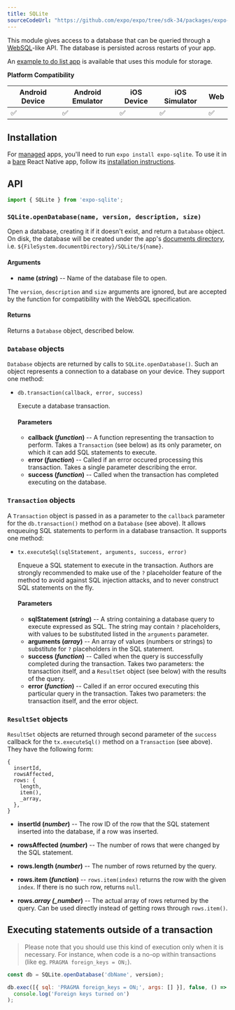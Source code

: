 ```yaml
---
title: SQLite
sourceCodeUrl: "https://github.com/expo/expo/tree/sdk-34/packages/expo-sqlite"
---
```


This module gives access to a database that can be queried through a [WebSQL](https://www.w3.org/TR/webdatabase/)-like API. The database is persisted across restarts of your app.

An [example to do list app](https://github.com/expo/sqlite-example) is available that uses this module for storage.

**Platform Compatibility**

| Android Device | Android Emulator | iOS Device | iOS Simulator |  Web  |
| ------ | ---------- | ------ | ------ | ------ |
| ✅     |  ✅     | ✅     | ✅     | ✅    |

## Installation

For [managed](../../introduction/managed-vs-bare/#managed-workflow) apps, you'll need to run `expo install expo-sqlite`. To use it in a [bare](../../introduction/managed-vs-bare/#bare-workflow) React Native app, follow its [installation instructions](https://github.com/expo/expo/tree/master/packages/expo-sqlite).

## API

```js
import { SQLite } from 'expo-sqlite';
```

### `SQLite.openDatabase(name, version, description, size)`

Open a database, creating it if it doesn't exist, and return a `Database` object. On disk, the database will be created under the app's [documents directory](../filesystem), i.e. `${FileSystem.documentDirectory}/SQLite/${name}`.

#### Arguments

- **name (_string_)** -- Name of the database file to open.

The `version`, `description` and `size` arguments are ignored, but are accepted by the function for compatibility with the WebSQL specification.

#### Returns

Returns a `Database` object, described below.

### `Database` objects

`Database` objects are returned by calls to `SQLite.openDatabase()`. Such an object represents a connection to a database on your device. They support one method:

- `db.transaction(callback, error, success)`

  Execute a database transaction.

  #### Parameters

  - **callback (_function_)** -- A function representing the transaction to perform. Takes a `Transaction` (see below) as its only parameter, on which it can add SQL statements to execute.
  - **error (_function_)** -- Called if an error occured processing this transaction. Takes a single parameter describing the error.
  - **success (_function_)** -- Called when the transaction has completed executing on the database.

### `Transaction` objects

A `Transaction` object is passed in as a parameter to the `callback` parameter for the `db.transaction()` method on a `Database` (see above). It allows enqueuing SQL statements to perform in a database transaction. It supports one method:

- `tx.executeSql(sqlStatement, arguments, success, error)`

  Enqueue a SQL statement to execute in the transaction. Authors are strongly recommended to make use of the `?` placeholder feature of the method to avoid against SQL injection attacks, and to never construct SQL statements on the fly.

  #### Parameters

  - **sqlStatement (_string_)** -- A string containing a database query to execute expressed as SQL. The string may contain `?` placeholders, with values to be substituted listed in the `arguments` parameter.
  - **arguments (_array_)** -- An array of values (numbers or strings) to substitute for `?` placeholders in the SQL statement.
  - **success (_function_)** -- Called when the query is successfully completed during the transaction. Takes two parameters: the transaction itself, and a `ResultSet` object (see below) with the results of the query.
  - **error (_function_)** -- Called if an error occured executing this particular query in the transaction. Takes two parameters: the transaction itself, and the error object.

### `ResultSet` objects

`ResultSet` objects are returned through second parameter of the `success` callback for the `tx.executeSql()` method on a `Transaction` (see above). They have the following form:

```
{
  insertId,
  rowsAffected,
  rows: {
    length,
    item(),
    _array,
  },
}
```

- **insertId (_number_)** -- The row ID of the row that the SQL statement inserted into the database, if a row was inserted.

- **rowsAffected (_number_)** -- The number of rows that were changed by the SQL statement.

- **rows.length (_number_)** -- The number of rows returned by the query.

- **rows.item (_function_)** -- `rows.item(index)` returns the row with the given `index`. If there is no such row, returns `null`.

- **rows._array (\_number_)** -- The actual array of rows returned by the query. Can be used directly instead of getting rows through `rows.item()`.

## Executing statements outside of a transaction

> Please note that you should use this kind of execution only when it is necessary. For instance, when code is a no-op within transactions (like eg. `PRAGMA foreign_keys = ON;`).

```js
const db = SQLite.openDatabase('dbName', version);

db.exec([{ sql: 'PRAGMA foreign_keys = ON;', args: [] }], false, () =>
  console.log('Foreign keys turned on')
);
```
